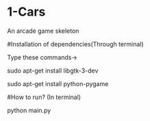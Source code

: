 # 1-Cars
An arcade game skeleton

#Installation of dependencies(Through terminal)

Type these commands->
 
sudo apt-get install libgtk-3-dev

sudo apt-get install python-pygame


#How to run? (In terminal)

python main.py




